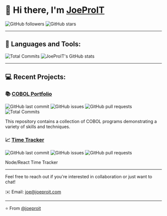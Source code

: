 # 👋 Hi there, I'm [JoeProIT](https://github.com/joeproit)

![GitHub followers](https://img.shields.io/github/followers/joeproit?style=social)
![GitHub stars](https://img.shields.io/github/stars/joeproit?style=social)

---

## 🧰 Languages and Tools:
![Total Commits](https://img.shields.io/github/commits/all/joeproit/COBOL?label=Total%20Commits)
![JoeProIT's GitHub stats](https://github-readme-stats.vercel.app/api?username=joeproit&count_private=true)

---

## 💻 Recent Projects:

### 📚 [COBOL Portfolio](https://github.com/joeproit/COBOL)

![GitHub last commit](https://img.shields.io/github/last-commit/joeproit/COBOL)
![GitHub issues](https://img.shields.io/github/issues/joeproit/COBOL)
![GitHub pull requests](https://img.shields.io/github/issues-pr/joeproit/COBOL)
![Total Commits](https://img.shields.io/github/commits/all/joeproit/COBOL?label=Total%20Commits)

This repository contains a collection of COBOL programs demonstrating a variety of skills and techniques.

### 📈 [Time Tracker](https://github.com/joeproit/jobsearch-timetracker)

![GitHub last commit](https://img.shields.io/github/last-commit/joeproit/jobsearch-timetracker)
![GitHub issues](https://img.shields.io/github/issues/joeproit/jobsearch-timetracker)
![GitHub pull requests](https://img.shields.io/github/issues-pr/joeproit/jobsearch-timetracker)

Node/React Time Tracker

---

Feel free to reach out if you're interested in collaboration or just want to chat!

✉️ Email: [joe@joeproit.com](mailto:joe@joeproit.com)

---

⭐️ From [@joeproit](https://github.com/joeproit)
